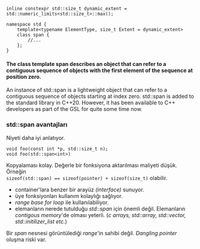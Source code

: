 ```
inline constexpr std::size_t dynamic_extent = std::numeric_limits<std::size_t>::max();

namespace std {
	template<typename ElementType, size_t Extent = dynamic_extent>
	class span {
		//...
	};
}
```

<h4>The class template span describes an object that can refer to a contiguous sequence of objects with the first element of the sequence at position zero.</h4>

An instance of std::span<T> is a lightweight object that can refer to a contiguous sequence of objects starting at index zero. std::span is added to the standard library in C++20. However, it has been available to C++ developers as part of the GSL for quite some time now.

<h3>std::span avantajları</h3>
Niyeti daha iyi anlatıyor.

```
void foo(const int *p, std::size_t n);
void foo(std::span<int>)
```
Kopyalaması kolay. Değerle bir fonksiyona aktarılması maliyeti düşük. Örneğin<br>
```sizeof(std::span) == sizeof(pointer) + sizeof(size_t)```
olabilir.<br>
- container'lara benzer bir arayüz _(interface)_ sunuyor.
- üye fonksiyonları kullanım kolaylığı sağlıyor.
- _range base for loop_ ile kullanılabiliyor.
- elemanların nerede tutulduğu _std::span_ için önemli değil. Elemanların _contigous memory_'de olması yeterli. (_c arrays, std::array, std::vector, std::initilizer_list etc._)

Bir _span_ nesnesi görüntülediği _range_'in sahibi değil. _Dangling pointer_ oluşma riski var.


